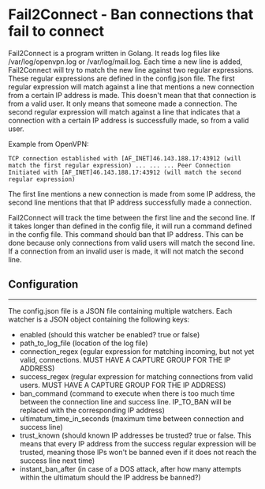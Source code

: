 Fail2Connect - Ban connections that fail to connect
===========================================================
Fail2Connect is a program written in Golang. It reads log files like /var/log/openvpn.log or /var/log/mail.log. Each time
a new line is added, Fail2Connect will try to match the new line against two regular expressions. These regular expressions are
defined in the config.json file. The first regular expression will match against a line that mentions a new connection from a certain IP address is made.
This doesn't mean that that connection is from a valid user. It only means that someone made a connection. The second regular expression
will match against a line that indicates that a connection with a certain IP address is successfully made, so from a valid user.

Example from OpenVPN:

``TCP connection established with [AF_INET]46.143.188.17:43912 (will match the first regular expression)
...
...
...
Peer Connection Initiated with [AF_INET]46.143.188.17:43912 (will match the second regular expression)``

The first line mentions a new connection is made from some IP address, the second line mentions that that IP address
successfully made a connection.

Fail2Connect will track the time between the first line and the second line. If it takes longer than defined in the
config file, it will run a command defined in the config file. This command should ban that IP address. This can be done
because only connections from valid users will match the second line. If a connection from an invalid user is made, it will not
match the second line.


## Configuration
--------------------------------------------------------
The config.json file is a JSON file containing multiple watchers. Each watcher is a JSON object containing the following
keys:

- enabled (should this watcher be enabled? true or false)
- path_to_log_file (location of the log file)
- connection_regex (egular expression for matching incoming, but not yet valid, connections. MUST HAVE A CAPTURE GROUP FOR THE IP ADDRESS)
- success_regex (regular expression for matching connections from valid users. MUST HAVE A CAPTURE GROUP FOR THE IP ADDRESS)
- ban_command (command to execute when there is too much time between the connection line and success line. IP_TO_BAN will be replaced with the corresponding IP address)
- ultimatum_time_in_seconds (maximum time between connection and success line)
- trust_known (should known IP addresses be trusted? true or false. This means that every IP address from the success regular expression will be trusted, meaning those IPs won't be banned even if it does not reach the success line next time)
- instant_ban_after (in case of a DOS attack, after how many attempts within the ultimatum should the IP address be banned?)